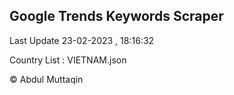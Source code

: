 

## Google Trends Keywords Scraper 
 
Last Update 23-02-2023 , 18:16:32

Country List :
VIETNAM.json



© Abdul Muttaqin 
